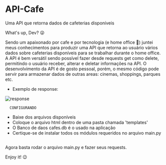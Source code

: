 # API-Cafe
Uma API que retorna dados de cafeterias disponíveis

What's up, Dev? 😜

Sendo um apaixonado por cafe e por tecnologia (e home office 🤣) juntei meus conhecimentos para
produzir uma API que retorna ao usuário vários dados sobre cafeterias disponíveis para se trabalhar durante
o home office.
A API é bem versátil  sendo possível fazer desde requests get como delete, permitindo o usuário receber, alterar
e deletar informações na API. O desenvolvimento da API é de gosto pessoal, porém, o mesmo código pode servir
para armazenar dados de outras areas: cinemas, shoppings, parques etc.
- Exemplo de response:

![response](https://user-images.githubusercontent.com/90657749/160958284-1fd95d27-0c21-4187-8466-9e88ff7dbf82.png)

      CONFIGURANDO
- Baixe dos arquivos disponíveis
- Coloque o arquivo html dentro de uma pasta chamada 'templates'
- O Banco de daos cafes.db é o usado na aplicação
- Certique-se de instalar todos os módulos requeridos no arquivo main.py

## 
Agora basta rodar o arquivo main.py e fazer seus requests.

Enjoy it! 😉
